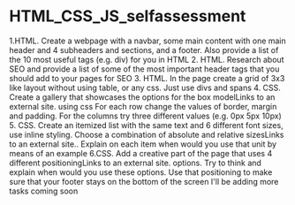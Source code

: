 # HTML_CSS_JS_selfassessment

1.HTML. Create a webpage with a navbar, some main content with one main header and 4 subheaders and sections, and a footer. Also provide a list of the 10 most useful tags (e.g. div) for you in HTML 2. HTML. Research about SEO and provide a list of some of the most important header tags that you should add to your pages for SEO 3. HTML. In the page create a grid of 3x3 like layout without using table, or any css. Just use divs and spans 4. CSS. Create a gallery that showcases the options for the box modelLinks to an external site. using css For each row change the values of border, margin and padding. For the columns try three different values (e.g. 0px 5px 10px) 5. CSS. Create an itemized list with the same text and 6 different font sizes, use inline styling. Choose a combination of absolute and relative sizesLinks to an external site.. Explain on each item when would you use that unit by means of an example
6.CSS. Add a creative part of the page that uses 4 different positioningLinks to an external site. options. Try to think and explain when would you use these options. Use that positioning to make sure that your footer stays on the bottom of the screen
I'll be adding more tasks coming soon
